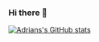 ### Hi there 👋

[![Adrians's GitHub stats](https://github-readme-stats.vercel.app/api?username=adriawh)](https://github.com/anuraghazra/github-readme-stats)

